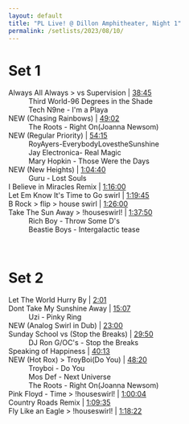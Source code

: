 ```yaml
---
layout: default
title: "PL Live! @ Dillon Amphitheater, Night 1"
permalink: /setlists/2023/08/10/
---
```



# Set 1
<dl>
<dt>Always All Always > vs Supervision | <a href="https://www.twitch.tv/videos/1895530701?t=00h38m45s">38:45</a></dt>
<dd>Third World-96 Degrees in the Shade</dd>
<dd>Tech N9ne - I'm a Playa</dd>
<dt>NEW (Chasing Rainbows) | <a href="https://www.twitch.tv/videos/1895530701?t=00h49m02s">49:02</a></dt>
<dd>The Roots - Right On(Joanna Newsom)</dd>
<dt>NEW (Regular Priority) | <a href="https://www.twitch.tv/videos/1895530701?t=00h54m15s">54:15</a></dt>
<dd>RoyAyers-EverybodyLovestheSunshine</dd>
<dd>Jay Electronica- Real Magic  </dd>
<dd>Mary Hopkin - Those Were the Days </dd>
<dt>NEW (New Heights) | <a href="https://www.twitch.tv/videos/1895530701?t=01h04m40s">1:04:40</a></dt>
<dd>Guru -  Lost Souls</dd>
<dt>I Believe in Miracles Remix | <a href="https://www.twitch.tv/videos/1895530701?t=01h16m00s">1:16:00</a></dt>
<dt>Let Em Know It's Time to Go swirl | <a href="https://www.twitch.tv/videos/1895530701?t=01h19m45s">1:19:45</a></dt>
<dt>B Rock > flip > house swirl | <a href="https://www.twitch.tv/videos/1895530701?t=01h26m00s">1:26:00</a></dt>
<dt>Take The Sun Away > !houseswirl! | <a href="https://www.twitch.tv/videos/1895530701?t=01h37m50s">1:37:50</a></dt>
<dd>Rich Boy - Throw Some D's</dd>
<dd>Beastie Boys - Intergalactic tease</dd>
</dl>
<br>


# Set 2
<dl>
<dt>Let The World Hurry By | <a href="https://www.twitch.tv/videos/1895629728?t=00h02m01s">2:01</a></dt>
<dt>Dont Take My Sunshine Away | <a href="https://www.twitch.tv/videos/1895629728?t=00h15m07s">15:07</a></dt>
<dd>Uzi - Pinky Ring</dd>
<dt>NEW (Analog Swirl in Dub) | <a href="https://www.twitch.tv/videos/1895629728?t=00h23m00s">23:00</a></dt>
<dt>Sunday School vs (Stop the Breaks) | <a href="https://www.twitch.tv/videos/1895629728?t=00h29m50s">29:50</a></dt>
<dd>DJ Ron G/OC's - Stop the Breaks</dd>
<dt>Speaking of Happiness | <a href="https://www.twitch.tv/videos/1895629728?t=00h40m13s">40:13</a></dt>
<dt>NEW (Hot Rox) > TroyBoi(Do You) | <a href="https://www.twitch.tv/videos/1895629728?t=00h48m20s">48:20</a></dt>
<dd>Troyboi - Do You</dd>
<dd>Mos Def - Next Universe</dd>
<dd>The Roots - Right On(Joanna Newsom)</dd>
<dt>Pink Floyd - Time > !houseswirl! | <a href="https://www.twitch.tv/videos/1895629728?t=01h00m04s">1:00:04</a></dt>
<dt>Country Roads Remix | <a href="https://www.twitch.tv/videos/1895629728?t=01h09m35s">1:09:35</a></dt>
<dt>Fly Like an Eagle > !houseswirl! | <a href="https://www.twitch.tv/videos/1895629728?t=01h18m22s">1:18:22</a></dt>

<dd></dd>

</dl>
<br>
<br><br>


